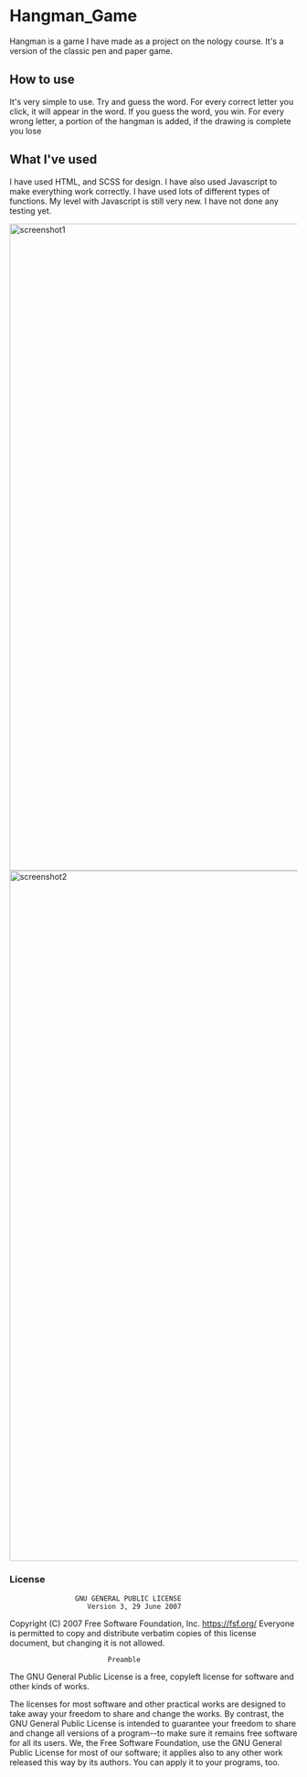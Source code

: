 # Hangman_Game
Hangman is a game I have made as a project on the nology course. It's a version of the classic pen and paper game.

## How to use
It's very simple to use. Try and guess the word. For every correct letter you click, it will appear in the word. If you guess the word, you win. For every wrong letter, a portion of the hangman is added, if the drawing is complete you lose

## What I've used
I have used HTML, and SCSS for design. I have also used Javascript to make everything work correctly. I have used lots of different types of functions. My level with Javascript is still very new. I have not done any testing yet.

<img width="1133" alt="screenshot1" src="https://user-images.githubusercontent.com/77341937/108767333-3ad70100-754e-11eb-821b-35e62b38fdf8.png">
<img width="1209" alt="screenshot2" src="https://user-images.githubusercontent.com/77341937/108767494-6ce86300-754e-11eb-91e5-8d02097897be.png">

### License
                    GNU GENERAL PUBLIC LICENSE
                       Version 3, 29 June 2007

 Copyright (C) 2007 Free Software Foundation, Inc. <https://fsf.org/>
 Everyone is permitted to copy and distribute verbatim copies
 of this license document, but changing it is not allowed.

                            Preamble

  The GNU General Public License is a free, copyleft license for
software and other kinds of works.

  The licenses for most software and other practical works are designed
to take away your freedom to share and change the works.  By contrast,
the GNU General Public License is intended to guarantee your freedom to
share and change all versions of a program--to make sure it remains free
software for all its users.  We, the Free Software Foundation, use the
GNU General Public License for most of our software; it applies also to
any other work released this way by its authors.  You can apply it to
your programs, too.

